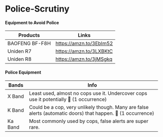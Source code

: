 # Police-Scrutiny

#### Equipment to Avoid Police
| Products | Links |
|-|-|
| BAOFENG BF-F8H | https://amzn.to/3EbIm52 |
| Uniden R7 | https://amzn.to/3LXBKtC |
| Uniden R8 | https://amzn.to/3jMSgkq |

#### Police Equipment
| Bands | Info |
|-|-|
| X Band | Least used, almost no cops use it. Undercover cops use it potentially 👮 (1 occurrence) |
| K Band | Could be a cop, very unlikely though. Many are false alerts (automatic doors) that happen. 👮 (1 occurrence) |
| Ka Band | Most commonly used by cops, false alerts are super rare. |

